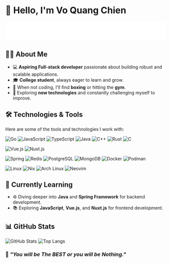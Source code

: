 # 👋 Hello, I'm Vo Quang Chien

![Typing Animation](./typing-text.svg)

## 👨‍💻 About Me

- 💻 **Aspiring Full-stack developer** passionate about building robust and scalable applications.
- 🎓 **College student**, always eager to learn and grow.
- 🥊 When not coding, I'll find **boxing** or hitting the **gym**.
- 🌱 Exploring **new technologies** and constantly challenging myself to improve.

## 🛠️ Technologies & Tools

Here are some of the tools and technologies I work with:

![Go](https://img.shields.io/badge/Go-00ADD8?style=for-the-badge&logo=go&logoColor=black)
![JavaScript](https://img.shields.io/badge/JavaScript-F7DF1E?style=for-the-badge&logo=javascript&logoColor=black)
![TypeScript](https://img.shields.io/badge/TypeScript-3178C6?style=for-the-badge&logo=typescript&logoColor=black)
![Java](https://img.shields.io/badge/Java-007396?style=for-the-badge&logo=java&logoColor=white)
![C++](https://img.shields.io/badge/C++-00599C?style=for-the-badge&logo=cplusplus&logoColor=black)
![Rust](https://img.shields.io/badge/Rust-000000?style=for-the-badge&logo=rust&logoColor=white)
![C](https://img.shields.io/badge/C-A8B9CC?style=for-the-badge&logo=c&logoColor=black)

![Vue.js](https://img.shields.io/badge/Vue.js-4FC08D?style=for-the-badge&logo=vue.js&logoColor=black)
![Nuxt.js](https://img.shields.io/badge/Nuxt-00C58E?style=for-the-badge&logo=nuxt.js&logoColor=black)

![Spring](https://img.shields.io/badge/Spring-6DB33F?style=for-the-badge&logo=spring&logoColor=black)
![Redis](https://img.shields.io/badge/Redis-DC382D?style=for-the-badge&logo=redis&logoColor=black)
![PostgreSQL](https://img.shields.io/badge/PostgreSQL-4169E1?style=for-the-badge&logo=postgresql&logoColor=black)
![MongoDB](https://img.shields.io/badge/MongoDB-47A248?style=for-the-badge&logo=mongodb&logoColor=black)
![Docker](https://img.shields.io/badge/Docker-2496ED?style=for-the-badge&logo=docker&logoColor=black)
![Podman](https://img.shields.io/badge/Podman-892CA0?style=for-the-badge&logo=podman&logoColor=black)

![Linux](https://img.shields.io/badge/Linux-FCC624?style=for-the-badge&logo=linux&logoColor=black)
![Nix](https://img.shields.io/badge/Nix-5277C3?style=for-the-badge&logo=nixos&logoColor=black)
![Arch Linux](https://img.shields.io/badge/Arch_Linux-1793D1?style=for-the-badge&logo=archlinux&logoColor=black)
![Neovim](https://img.shields.io/badge/Neovim-57A143?style=for-the-badge&logo=neovim&logoColor=black)

## 📖 Currently Learning

- ⚙️ Diving deeper into **Java** and **Spring Framework** for backend development.
- 📚 Exploring **JavaScript**, **Vue.js**, and **Nuxt.js** for frontend development.

## 📊 GitHub Stats

![GitHub Stats](https://github-readme-stats.vercel.app/api?username=2giosangmitom&show_icons=true&theme=radical&hide_border=true)
![Top Langs](https://github-readme-stats.vercel.app/api/top-langs/?username=2giosangmitom&layout=compact&langs_count=10&theme=radical&hide_border=true)

### 🌟 _"You will be The BEST or you will be Nothing."_
